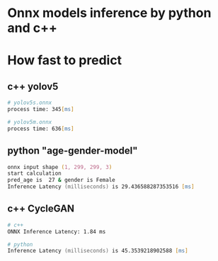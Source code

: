 # Onnx models inference by python and c++


# How fast to predict 

## c++ yolov5
```zsh
# yolov5s.onnx
process time: 345[ms]

# yolov5m.onnx
process time: 636[ms]
```

## python "age-gender-model"

```zsh
onnx input shape (1, 299, 299, 3)
start calculation
pred_age is  27 & gender is Female
Inference Latency (milliseconds) is 29.436588287353516 [ms]
```

## c++ CycleGAN
```zsh
# c++
ONNX Inference Latency: 1.84 ms

# python
Inference Latency (milliseconds) is 45.3539218902588 [ms]
```
